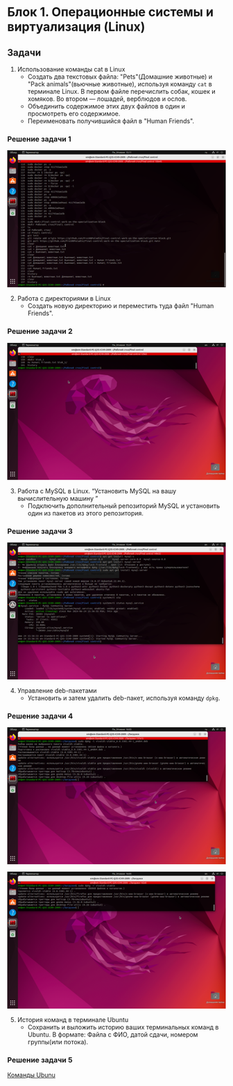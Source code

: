# Блок 1. Операционные системы и виртуализация (Linux)

## Задачи

1. Использование команды cat в Linux
   - Создать два текстовых файла: "Pets"(Домашние животные) и "Pack animals"(вьючные животные), используя команду `cat` в терминале Linux. В первом файле перечислить собак, кошек и хомяков. Во втором — лошадей, верблюдов и ослов.
   - Объединить содержимое этих двух файлов в один и просмотреть его содержимое.
   - Переименовать получившийся файл в "Human Friends".

### Решение задачи 1

![Скриншот результата и команд задания 1](./prinScrin/задание%201.png)

2. Работа с директориями в Linux
   - Создать новую директорию и переместить туда файл "Human Friends".

### Решение задачи 2

![Скриншот результата и команд задания 2](./prinScrin/задание%202.png)

3. Работа с MySQL в Linux. “Установить MySQL на вашу вычислительную машину ”
   - Подключить дополнительный репозиторий MySQL и установить один из пакетов из этого репозитория.

### Решение задачи 3

![Скриншот результата и команд задания 3](./prinScrin/задание%203.png)

4. Управление deb-пакетами
   - Установить и затем удалить deb-пакет, используя команду `dpkg`.

### Решение задачи 4

![Скриншот результата и команд задания 4](./prinScrin/задание%204.1.png)

![Скриншот результата и команд задания 4](./prinScrin/задание%204.2.png)

5. История команд в терминале Ubuntu
   - Сохранить и выложить историю ваших терминальных команд в Ubuntu.
В формате: Файла с ФИО, датой сдачи, номером группы(или потока).

### Решение задачи 5

[Команды Ubunu](./prinScrin/задание%205.pdf)